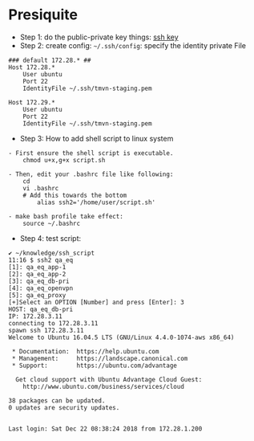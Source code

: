 # Presiquite
- Step 1: do the public-private key things: [ssh key](https://github.com/mrd09/gitcli_github_quick/blob/master/SSH_public-key_authen.md)
- Step 2: create config: `~/.ssh/config`: specify the identity private File
```
### default 172.28.* ##
Host 172.28.*
	User ubuntu
	Port 22
	IdentityFile ~/.ssh/tmvn-staging.pem

Host 172.29.*
	User ubuntu
	Port 22
	IdentityFile ~/.ssh/tmvn-staging.pem

```
- Step 3: How to add shell script to linux system
```
- First ensure the shell script is executable.
	chmod u+x,g+x script.sh

- Then, edit your .bashrc file like following:
	cd
	vi .bashrc
	# Add this towards the bottom
		alias ssh2='/home/user/script.sh'

- make bash profile take effect:
	source ~/.bashrc		
```
- Step 4: test script:
```
✔ ~/knowledge/ssh_script 
11:16 $ ssh2 qa_eq
[1]: qa_eq_app-1
[2]: qa_eq_app-2
[3]: qa_eq_db-pri
[4]: qa_eq_openvpn
[5]: qa_eq_proxy
[+]Select an OPTION [Number] and press [Enter]: 3
HOST: qa_eq_db-pri
IP: 172.28.3.11
connecting to 172.28.3.11
spawn ssh 172.28.3.11
Welcome to Ubuntu 16.04.5 LTS (GNU/Linux 4.4.0-1074-aws x86_64)

 * Documentation:  https://help.ubuntu.com
 * Management:     https://landscape.canonical.com
 * Support:        https://ubuntu.com/advantage

  Get cloud support with Ubuntu Advantage Cloud Guest:
    http://www.ubuntu.com/business/services/cloud

38 packages can be updated.
0 updates are security updates.


Last login: Sat Dec 22 08:38:24 2018 from 172.28.1.200
```
